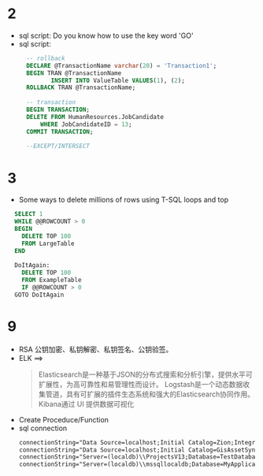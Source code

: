 # 2
* sql script: Do you know how to use the key word 'GO'
* sql script: 
  ``` sql
    -- rollback
    DECLARE @TransactionName varchar(20) = 'Transaction1';  
    BEGIN TRAN @TransactionName  
           INSERT INTO ValueTable VALUES(1), (2);  
    ROLLBACK TRAN @TransactionName;  
    
    -- transaction
    BEGIN TRANSACTION;   
    DELETE FROM HumanResources.JobCandidate  
        WHERE JobCandidateID = 13;   
    COMMIT TRANSACTION;   
    
    --EXCEPT/INTERSECT
  ```
# 3
* Some ways to delete millions of rows using T-SQL loops and top
``` sql
  SELECT 1
  WHILE @@ROWCOUNT > 0
  BEGIN
    DELETE TOP 100
    FROM LargeTable
  END
  
  DoItAgain:
    DELETE TOP 100
    FROM ExampleTable
    IF @@ROWCOUNT > 0
  GOTO DoItAgain
```
# 9 
* RSA 公钥加密、私钥解密、私钥签名、公钥验签。
* ELK ==> 
  > Elasticsearch是一种基于JSON的分布式搜索和分析引擎，提供水平可扩展性，为高可靠性和易管理性而设计。
  > Logstash是一个动态数据收集管道，具有可扩展的插件生态系统和强大的Elasticsearch协同作用。
  > Kibana通过 UI 提供数据可视化
* Create Proceduce/Function
* sql connection
  ```xml
  connectionString="Data Source=localhost;Initial Catalog=Zion;Integrated Security=True;MultipleActiveResultSets=True"
  connectionString="Data Source=localhost;Initial Catalog=GisAssetSync;Integrated Security=True;MultipleActiveResultSets=True"
  connectionString="Server=(localdb)\\ProjectsV13;Database=TestDatabase;trusted_connection=true"
  connectionString="Server=(localdb)\\mssqllocaldb;Database=MyApplicationDatabase;Trusted_Connection=True;MultipleActiveResultSets=true"
  ```
   
